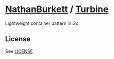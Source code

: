 # [NathanBurkett](github.com/nathanburkett) / [Turbine](github.com/nathanburkett/turbine)

Lightweight container pattern in Go

## License

See [LICENSE](LICENSE)
